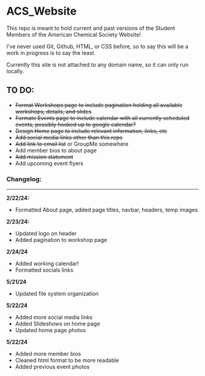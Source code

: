 # ACS_Website
This repo is meant to hold current and past versions of the Student Members of the American Chemical Society Website!

I've never used Git, Github, HTML, or CSS before, so to say this will be a work in progress is to say the least.

Currently this site is not attached to any domain name, so it can only run locally.


## TO DO:

* ~~Format Workshops page to include pagination holding all available workshops, details, and slides~~
* ~~Formate Events page to include calendar with all currently scheduled events, possibly hooked up to google calendar?~~
* ~~Design Home page to include relevant information, links, etc~~
* ~~Add social media links other than this repo~~
* ~~Add link to email list~~ or GroupMe somewhere
* Add member bios to about page
* ~~Add mission statement~~
* Add upcoming event flyers
  

### Changelog:

----------

**2/22/24:**
<br>
* Formatted About page, added page titles, navbar, headers, temp images

**2/23/24:**
<br>
* Updated logo on header
* Added pagination to workshop page

**2/24/24**
<br>
* Added working calendar!
* Formatted socials links

**5/21/24**
<br>
* Updated file system organization

**5/22/24**
<br>
* Added more social media links
* Added Slideshows on home page
* Updated home page photos

**5/22/24**
<br>
* Added more member bios
* Cleaned html format to be more readable
* Added previous event photos
